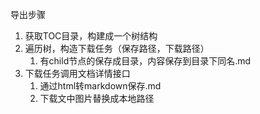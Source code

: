 
导出步骤

1. 获取TOC目录，构建成一个树结构
2. 遍历树，构造下载任务（保存路径，下载路径）
   1. 有child节点的保存成目录，内容保存到目录下同名.md
3. 下载任务调用文档详情接口
   1. 通过html转markdown保存.md
   2. 下载文中图片替换成本地路径

 